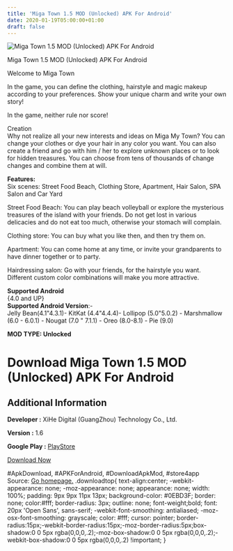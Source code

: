```yaml
---
title: 'Miga Town 1.5 MOD (Unlocked) APK For Android'
date: 2020-01-19T05:00:00+01:00
draft: false
---
```


![Miga Town 1.5 MOD (Unlocked) APK For Android](https://i0.wp.com/apkhome.net/wp-content/uploads/2020/01/Miga-Town-1.5-MOD-Unlocked.png "Miga Town 1.5 MOD (Unlocked) APK For Android")

  

Miga Town 1.5 MOD (Unlocked) APK For Android

Welcome to Miga Town

In the game, you can define the clothing, hairstyle and magic makeup according to your preferences. Show your unique charm and write your own story!

In the game, neither rule nor score!

Creation  
Why not realize all your new interests and ideas on Miga My Town? You can change your clothes or dye your hair in any color you want. You can also create a friend and go with him / her to explore unknown places or to look for hidden treasures. You can choose from tens of thousands of change changes and combine them at will.

**Features:**  
Six scenes: Street Food Beach, Clothing Store, Apartment, Hair Salon, SPA Salon and Car Yard

Street Food Beach: You can play beach volleyball or explore the mysterious treasures of the island with your friends. Do not get lost in various delicacies and do not eat too much, otherwise your stomach will complain.

Clothing store: You can buy what you like then, and then try them on.

Apartment: You can come home at any time, or invite your grandparents to have dinner together or to party.

Hairdressing salon: Go with your friends, for the hairstyle you want. Different custom color combinations will make you more attractive.

**Supported Android**  
{4.0 and UP}  
**Supported Android Version**:-  
Jelly Bean(4.1"4.3.1)- KitKat (4.4"4.4.4)- Lollipop (5.0"5.0.2) - Marshmallow (6.0 - 6.0.1) - Nougat (7.0 " 7.1.1) - Oreo (8.0-8.1) - Pie (9.0)

**MOD TYPE: Unlocked**

Download Miga Town 1.5 MOD (Unlocked) APK For Android
=====================================================

Additional Information
----------------------

**Developer :** XiHe Digital (GuangZhou) Technology Co., Ltd.

**Version :** 1.6

**Google Play :** [PlayStore](https://play.google.com/store/apps/details?id=com.miga.mytown)

  

[Download Now](https://store4app.co/post/miga-town-1-5-mod-unlocked-apk-for-android_1579359142)

  
#ApkDownload, #APKForAndroid, #DownloadApkMod, #store4app  
Source: [Go homepage.](https://store4app.co/post/miga-town-1-5-mod-unlocked-apk-for-android_1579359142) .downloadtop{ text-align:center; -webkit-appearance: none; -moz-appearance: none; appearance: none; width: 100%; padding: 9px 9px 11px 13px; background-color: #0EBD3F; border: none; color:#fff; border-radius: 3px; outline: none; font-weight;bold; font: 20px 'Open Sans', sans-serif; -webkit-font-smoothing: antialiased; -moz-osx-font-smoothing: grayscale; color: #fff; cursor: pointer; border-radius:15px;-webkit-border-radius:15px;-moz-border-radius:5px;box-shadow:0 0 5px rgba(0,0,0,.2);-moz-box-shadow:0 0 5px rgba(0,0,0,.2);-webkit-box-shadow:0 0 5px rgba(0,0,0,.2) !important; }